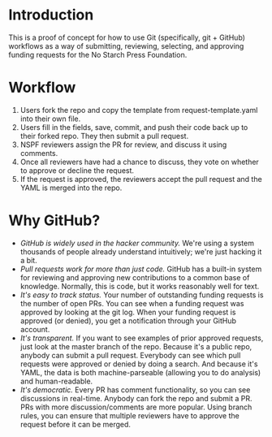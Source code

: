 # Introduction
This is a proof of concept for how to use Git (specifically, git + GitHub) workflows as a way of submitting, reviewing, selecting, and approving funding requests for the No Starch Press Foundation.

# Workflow
1. Users fork the repo and copy the template from request-template.yaml into their own file.
2. Users fill in the fields, save, commit, and push their code back up to their forked repo. They then submit a pull request.
3. NSPF reviewers assign the PR for review, and discuss it using comments.
4. Once all reviewers have had a chance to discuss, they vote on whether to approve or decline the request.
5. If the request is approved, the reviewers accept the pull request and the YAML is merged into the repo.

# Why GitHub?
* _GitHub is widely used in the hacker community._ We're using a system thousands of people already understand intuitively; we're just hacking it a bit.
* _Pull requests work for more than just code._ GitHub has a built-in system for reviewing and approving new contributions to a common base of knowledge. Normally, this is code, but it works reasonably well for text.
* _It's easy to track status._ Your number of outstanding funding requests is the number of open PRs. You can see when a funding request was approved by looking at the git log. When your funding request is approved (or denied), you get a notification through your GitHub account.
* _It's transparent._ If you want to see examples of prior approved requests, just look at the master branch of the repo. Because it's a public repo, anybody can submit a pull request. Everybody can see which pull requests were approved or denied by doing a search. And because it's YAML, the data is both machine-parseable (allowing you to do analysis) and human-readable.
* _It's democratic._ Every PR has comment functionality, so you can see discussions in real-time. Anybody can fork the repo and submit a PR. PRs with more discussion/comments are more popular. Using branch rules, you can ensure that multiple reviewers have to approve the request before it can be merged.
